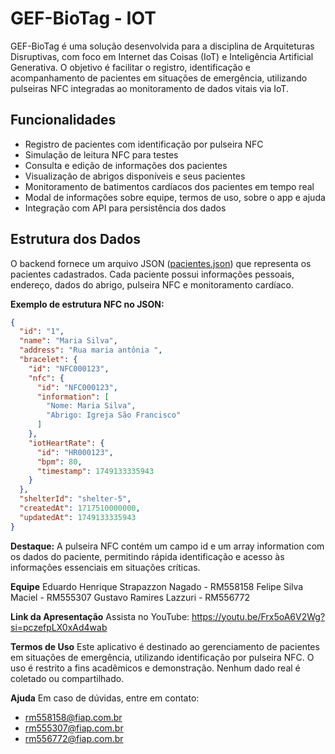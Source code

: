 # GEF-BioTag - IOT

GEF-BioTag é uma solução desenvolvida para a disciplina de Arquiteturas Disruptivas, com foco em Internet das Coisas (IoT) e Inteligência Artificial Generativa. O objetivo é facilitar o registro, identificação e acompanhamento de pacientes em situações de emergência, utilizando pulseiras NFC integradas ao monitoramento de dados vitais via IoT.

## Funcionalidades

- Registro de pacientes com identificação por pulseira NFC
- Simulação de leitura NFC para testes
- Consulta e edição de informações dos pacientes
- Visualização de abrigos disponíveis e seus pacientes
- Monitoramento de batimentos cardíacos dos pacientes em tempo real
- Modal de informações sobre equipe, termos de uso, sobre o app e ajuda
- Integração com API para persistência dos dados

## Estrutura dos Dados

O backend fornece um arquivo JSON ([pacientes.json](pacientes.json)) que representa os pacientes cadastrados. Cada paciente possui informações pessoais, endereço, dados do abrigo, pulseira NFC e monitoramento cardíaco. 

**Exemplo de estrutura NFC no JSON:**
```json
{
  "id": "1",
  "name": "Maria Silva",
  "address": "Rua maria antônia ",
  "bracelet": {
    "id": "NFC000123",
    "nfc": {
      "id": "NFC000123",
      "information": [
        "Nome: Maria Silva",
        "Abrigo: Igreja São Francisco"
      ]
    },
    "iotHeartRate": {
      "id": "HR000123",
      "bpm": 80,
      "timestamp": 1749133335943
    }
  },
  "shelterId": "shelter-5",
  "createdAt": 1717510000000,
  "updatedAt": 1749133335943
}
```
**Destaque:**
A pulseira NFC contém um campo id e um array information com os dados do paciente, permitindo rápida identificação e acesso às informações essenciais em situações críticas.

**Equipe**
Eduardo Henrique Strapazzon Nagado - RM558158
Felipe Silva Maciel - RM555307
Gustavo Ramires Lazzuri - RM556772

**Link da Apresentação**
Assista no YouTube: https://youtu.be/Frx5oA6V2Wg?si=pczefpLX0xAd4wab

**Termos de Uso**
Este aplicativo é destinado ao gerenciamento de pacientes em situações de emergência, utilizando identificação por pulseira NFC. O uso é restrito a fins acadêmicos e demonstração. Nenhum dado real é coletado ou compartilhado.

**Ajuda**
Em caso de dúvidas, entre em contato:

- rm558158@fiap.com.br
- rm555307@fiap.com.br
- rm556772@fiap.com.br
